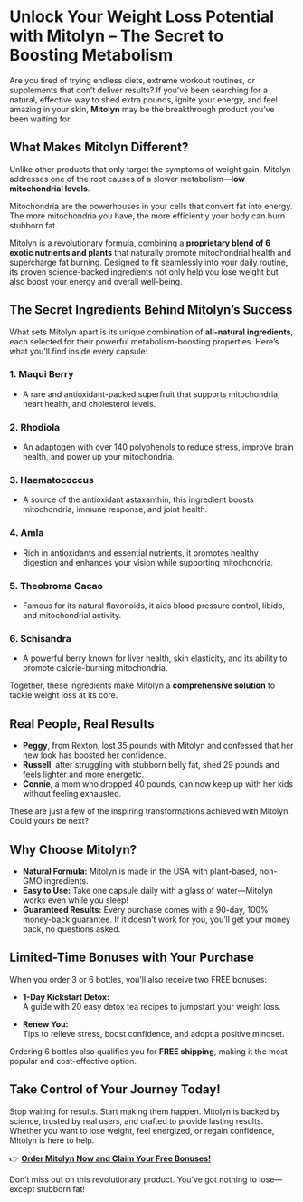 # Unlock Your Weight Loss Potential with Mitolyn – The Secret to Boosting Metabolism

Are you tired of trying endless diets, extreme workout routines, or supplements that don’t deliver results? If you’ve been searching for a natural, effective way to shed extra pounds, ignite your energy, and feel amazing in your skin, **Mitolyn** may be the breakthrough product you’ve been waiting for.

## What Makes Mitolyn Different?

Unlike other products that only target the symptoms of weight gain, Mitolyn addresses one of the root causes of a slower metabolism—**low mitochondrial levels**. 

Mitochondria are the powerhouses in your cells that convert fat into energy. The more mitochondria you have, the more efficiently your body can burn stubborn fat.

Mitolyn is a revolutionary formula, combining a **proprietary blend of 6 exotic nutrients and plants** that naturally promote mitochondrial health and supercharge fat burning. Designed to fit seamlessly into your daily routine, its proven science-backed ingredients not only help you lose weight but also boost your energy and overall well-being.

## The Secret Ingredients Behind Mitolyn’s Success

What sets Mitolyn apart is its unique combination of **all-natural ingredients**, each selected for their powerful metabolism-boosting properties. Here’s what you’ll find inside every capsule:

### 1. **Maqui Berry**
- A rare and antioxidant-packed superfruit that supports mitochondria, heart health, and cholesterol levels.

### 2. **Rhodiola**
- An adaptogen with over 140 polyphenols to reduce stress, improve brain health, and power up your mitochondria.

### 3. **Haematococcus**
- A source of the antioxidant astaxanthin, this ingredient boosts mitochondria, immune response, and joint health.

### 4. **Amla**
- Rich in antioxidants and essential nutrients, it promotes healthy digestion and enhances your vision while supporting mitochondria.

### 5. **Theobroma Cacao**
- Famous for its natural flavonoids, it aids blood pressure control, libido, and mitochondrial activity.

### 6. **Schisandra**
- A powerful berry known for liver health, skin elasticity, and its ability to promote calorie-burning mitochondria.

Together, these ingredients make Mitolyn a **comprehensive solution** to tackle weight loss at its core.

## Real People, Real Results

- **Peggy**, from Rexton, lost 35 pounds with Mitolyn and confessed that her new look has boosted her confidence.  
- **Russell**, after struggling with stubborn belly fat, shed 29 pounds and feels lighter and more energetic.  
- **Connie**, a mom who dropped 40 pounds, can now keep up with her kids without feeling exhausted.

These are just a few of the inspiring transformations achieved with Mitolyn. Could yours be next?

## Why Choose Mitolyn?

- **Natural Formula:** Mitolyn is made in the USA with plant-based, non-GMO ingredients.  
- **Easy to Use:** Take one capsule daily with a glass of water—Mitolyn works even while you sleep!  
- **Guaranteed Results:** Every purchase comes with a 90-day, 100% money-back guarantee. If it doesn’t work for you, you’ll get your money back, no questions asked.

## Limited-Time Bonuses with Your Purchase

When you order 3 or 6 bottles, you’ll also receive two FREE bonuses:

- **1-Day Kickstart Detox:**  
  A guide with 20 easy detox tea recipes to jumpstart your weight loss.

- **Renew You:**  
  Tips to relieve stress, boost confidence, and adopt a positive mindset.

Ordering 6 bottles also qualifies you for **FREE shipping**, making it the most popular and cost-effective option.

## Take Control of Your Journey Today!

Stop waiting for results. Start making them happen. Mitolyn is backed by science, trusted by real users, and crafted to provide lasting results. Whether you want to lose weight, feel energized, or regain confidence, Mitolyn is here to help.

👉 **[Order Mitolyn Now and Claim Your Free Bonuses!](https://www.ketolifestyle.us/Mitolyn)**  

Don’t miss out on this revolutionary product. You’ve got nothing to lose—except stubborn fat!
